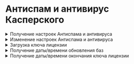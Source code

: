 # Антиспам и антивирус Касперского

<details>
<summary>Получение настроек Антиспама и антивируса</summary>

`GET /mail/klms/state`

**Ответ на успешный запрос:**

```json5
{
  "enabled": "boolean"
}
```

* `enabled` - `true`, когда KLMS включен, и `false`, когда выключен.

</details>

<details>
<summary>Изменение настроек Антиспама и антивируса</summary>

`PUT /mail/klms/state`

**Json-тело запроса:**

```json5
{
  "enabled": "boolean"
}
```

* `enabled` - `true`, когда KLMS требуется включить, и `false`, когда выключить.

**Ответ на успешный запрос:** 200 ОК

</details>

<details>
<summary>Загрузка ключа лицензии</summary>

**ВАЖНО!** Загрузить ключ лицензии можно только в том случае, когда KLMS включен. Если KLMS выключен, то загрузка ключа недоступна.

`POST /mail/klms/license`

**Тело запроса:** двоичные данные файла лицензии.

</details>

<details>
<summary>Получение даты/времени обновления баз</summary>

`GET /mail/klms/last_update`

**Ответ на успешный запрос:**

```json5
{
  "last_update": "null" | "float"
}
```

* `last_update` - дата/время последнего обновления баз в формате UNIX timestamp; `null`, если невозможно определить статус; 0, если базы не установлены.

</details>

<details>
<summary>Получение даты/времени окончания ключа лицензии</summary>

`GET /mail/klms/license`

**Ответ на успешный запрос:**

```json5
{
  "is_active": "null" | "boolean",
  "expiration_date": "null" | "float"
}
```

* `is_active` - `true`, когда ключ лицензии активирован, и `false`, когда не активирован; `null`, если невозможно определить статус активированности.
* `expiration_date` - дата/время окончания действия ключа лицензии в формате UNIX timestamp; `null`, когда ключ отсутствует или невозможно определить статус.

</details>


